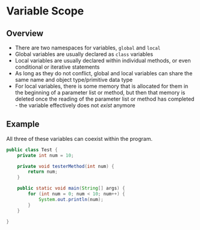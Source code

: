 # Variable Scope

## Overview
* There are two namespaces for variables, `global` and `local`
* Global variables are usually declared as `class` variables
* Local variables are usually declared within individual methods, or even conditional or iterative statements
* As long as they do not conflict, global and local variables can share the same name and object type/primitive data type
* For local variables, there is some memory that is allocated for them in the beginning of a parameter list or method, but then that memory is deleted once the reading of the parameter list or method has completed - the variable effectively does not *exist* anymore

## Example

All three of these variables can coexist within the program.

```java
public class Test {
    private int num = 10;

    private void testerMethod(int num) {
        return num;
    }

    public static void main(String[] args) {
        for (int num = 0; num < 10; num++) {
            System.out.println(num);
        }
    }

}
```

